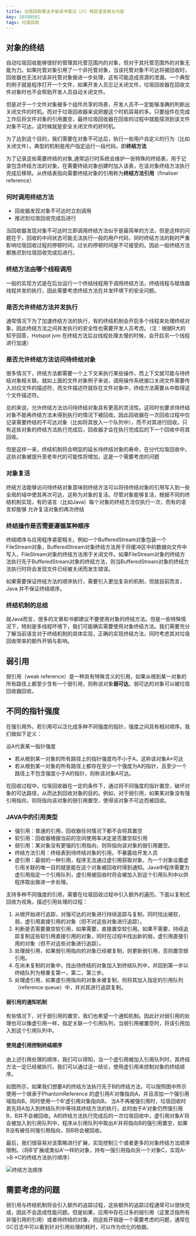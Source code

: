 ```yaml
---
title: 垃圾回收算法手册读书笔记（六）特定语言相关内容
key: 20190501
tags: 垃圾回收
---
```


## 对象的终结
自动垃圾回收能够很好的管理其托管范围内的对象，但对于其托管范围外的对象无能为力。如果托管对象引用了一个非托管对象，当该托管对象不可达将被回收时，回收器也无法对该非托管对象做进一步处理，这有可能造成资源的泄漏。一个典型的例子就是程序打开一个文件，如果开发人员忘记关闭文件，垃圾回收器在回收文件对象时也不会帮助开发人员自动关闭文件。

但是对于一个文件对象被多个组件共享的场景，开发人员不一定能够准确的判断出关闭文件的时机。而对于垃圾回收器来说把握这个时机容易的多。只要组件在完成工作后将文件对象的引用置空，最终垃圾回收器在回收的过程中就能探测到该文件对象不可达，这时候就是安全关闭文件的好时机。

为了达到这个目的，我们需要在对象不可达后，执行一些用户自定义的行为（比如关闭文件）。典型的机制是用户指定运行一段代码，即**终结方法**

为了记录这些需要终结的对象,通常运行时系统会维护一张特殊的终结表，用于记录包含终结方法的对象，在需要终结对象创建时加入该表，在该对象终结方法执行完成后移除。从终结表指向需要终结对象的引用称为**终结方法引用**（finaliser reference）

### 何时调用终结方法
* 回收器发现对象不可达时立刻调用
* 推迟到垃圾回收完成后进行

当回收器发现对象不可达时立即调用终结方法似乎是最简单的方法，但是这样的问题在于，回收的中间状态可能无法执行一般的用户代码，同时终结方法的耗时严重影响垃圾回收过程的停顿时间，过长的停顿时间是不可接受的。因此一般终结方法都推迟到垃圾回收完成后进行。

### 终结方法由哪个线程调用
一般的实现方式是在后台运行一个终结线程用于调用终结方法，终结线程与赋值器线程并发的执行，因此需要考虑终结方法在并发环境下的安全问题。

### 是否允许终结方法并发执行
通常情况下为了加速终结方法的执行，有的终结机制会开启多个线程来处理终结对象，因此终结方法之间并发执行的安全性也需要开发人员考虑。（注：根据R大的知乎回答，Hotspot jvm 在终结方法后台线程处理太慢的时候，会开启另一个线程进行加速）

### 是否允许终结方法访问待终结对象
很多情况下，终结方法都需要一个上下文来执行某些操作，而上下文就可能与待终结对象相关联。就如上面的文件对象例子来说，调用操作系统接口关闭文件需要传入对应文件的描述符，而文件描述符就存在文件对象中，终结方法需要从中取得这个文件描述符。

总的来说，允许终结方法访问待终结对象具有更高的灵活性。这同时也要求待终结对象不能再终结方法未得到执行的情况下被回收。因此回收器在一次回收过程中仅记录需要终结的不可达对象（比如将其放入一个队列中），而不对其进行回收。只有这些对象的终结方法执行完成后，回收器才会在执行完成后的下一个回收中将其回收。

但是这样一来，终结机制将会明显的延长待终结对象的寿命，在分代垃圾回收中，这些对象被提升至老年代的可能性将增加，这是一个需要考虑的问题

### 对象复活
终结方法能够访问待终结对象意味则终结方法可以将待终结对象的引用写入到一些全局的域中使其再次可达，这称为对象的复活。尽管对象能够复活，根据不同的终结机制实现，有的语言（比如Java）每个对象的终结方法仅执行一次，而有的语言却能够
允许复活对象的再次终结

### 终结操作是否需要遵循某种顺序
终结顺序与应用程序紧密相关。例如一个BufferedStream对象包装一个FileStream对象，BufferedStream对象终结方法用于将缓冲区中的数据向文件中写入，FileStream对象的终结方法用于关闭文件。如果FileStream对象的终结方法执行先于BufferedStream对象的终结方法，则当BufferedStream对象的终结方法执行时将会发现文件已经被关闭而发生错误。

如果需要保证终结方法的顺序执行，需要引入更加复杂的机制，但就目前而言，Java
并不保证终结顺序。

### 终结机制的总结
就Java而言，很多的文章和书都建议不要使用对象的终结方法。但是一些特殊情况下，特别是多线程环境下，我们可能确实需要使用对象终结方法。我们需要充分了解当前语言对于终结机制的具体实现，正确的实现终结方法，同时考虑其对垃圾回收带来的额外开销与影响。

## 弱引用
弱引用（weak reference）是一种具有特殊含义的引用，如果从根到某一对象的所有路径上都至少含有一个弱引用，则称该对象**弱可达**，弱可达的对象可以被垃圾回收器回收。

## 不同的指针强度
在强引用外，若引用可以泛化成多种不同强度的指针，强度之间具有相对顺序。我们做如下定义：

设A代表某一指针强度
* 若从根到某一对象的所有路径上的指针强度均不小于A，这称该对象A*可达
* 若从根到某一对象的所有路径上都存在至少一个强度为A的指针，且至少一个路径上不包含强度小于A的指针，则称该对象A可达。

在回收过程中。垃圾回收器在一定的条件下，通过将不同强度的指针置空，破坏对象的可达路径，从而达到回收对象的目的。例如，对于弱引用，如果某对象没有强引用指向，则将指向该对象的弱引用置空，使得该对象不可达而被回收。

### JAVA中的引用类型
* 强引用：普通的引用，回收器任何情况下都不会将其置空
* 软引用：回收器根据当前的空间使用率决定是否置空软引用
* 弱引用：某对象没有更强的引用指向，则将指向该对象的弱引用置空。
* 终结方法引用：终结表到待终结对象的引用，不暴露给开发人员
* 虚引用：最弱的一种引用，程序无法通过虚引用获取对象，为一个对象设置虚引用关联的唯一目的就是能在这个对象被回收时得到通知。Java中程序需要为虚引用指定一个引用队列，虚引用被回收时将会被加入到这个引用队列中以供程序取出做进一步处理。

支持多种不同强度的引用，需要在垃圾回收过程中引入额外的遍历。下面以复制式回收为视角，描述引用处理的过程：
1. 从根开始进行追踪，对强可达的对象进行持续追踪与复制，同时找出被软，弱，虚引用直接引用的对象（但不对这些对象进行追踪）。
2. 判断是否需要置空软引用，如果需要，直接置空软引用。如果不需要，持续追踪复制这些软引用直接引用的对象，同时在过程中找出新的弱，虚引用直接引用的对象（但不对这些对象进行追踪）。
3. 处理弱引用，如果弱引用指向的对象已经被复制，则更新弱引用，否则置空弱引用。
4. 在尚未复制的对象中，找出待终结的对象加入到终结队列中，并回到第一步以终结队列为根重复第一，第二，第三步。
5. 处理虚引用，如果虚引用指向的对象未被复制，则将其加入指定的引用队列（reference queue）中，并对其进行追踪复制。


#### 弱引用的通知机制
有些情况下，对于弱引用的置空，我们也希望一个通知机制。因此针对弱引用的处理也可以像虚引用一样，指定关联一个引用队列，当弱引用被置空时，将该引用加入到这个引用队列中。

#### 使用虚引用控制终结顺序
由上述引用处理的顺序，我们可以得知，当一个虚引用被加入引用队列时，其终结方法一定已经被执行。我们可以通过这一结论，使用虚引用来控制对象的终结顺序。

如图所示，如果我们想要A的终结方法执行先于B的终结方法，可以按照图中所示使用一个继承于PhantomReference 的虚引用A'对像指向A，并且添加一个强引用域指向B。同时使用一个B'虚引用对象指向B。
当A不再被强引用时，垃圾回收时首先将A加入到终结队列中等待其终结方法的执行，此时由于A'对象仍然强引用B，B并不会被回收。A的终结方法执行完成后的一次垃圾回收中，虚引用对象A'将会被加入到引用队列中，程序从引用队列中取出A'并将指向B的强引用置空，如果B没有被任何强引用指向，则B将会被回收。

最后，我们很容易对该策略进行扩展，实现控制三个或者更多的对象终结方法顺序限制。（将B'扩展成类似A'一样的对象，持有一强引用指向另一个对象C，实现A->B->C的终结方法执行顺序）

![终结方法顺序](https://nothinghappen.oss-cn-shanghai.aliyuncs.com/%E5%9E%83%E5%9C%BE%E5%9B%9E%E6%94%B6/%E7%BB%88%E7%BB%93%E6%96%B9%E6%B3%95%E9%A1%BA%E5%BA%8F.JPG)


## 需要考虑的问题
弱引用与终结机制将会引入额外的追踪过程，这些额外的追踪过程通常可以很快完成，因此不会造成性能问题。但是如果，应用中存在过多的弱引用（这里泛指所有非强引用的引用）或者待终结的对象，则这些开销是一个需要考虑的问题，通常在GC日志中可以看到针对引用处理的耗时，可以作为优化的依据。

